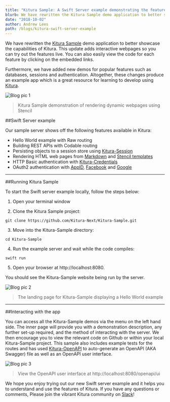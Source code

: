 ```yaml
---
title: "Kitura Sample: A Swift Server example demonstrating the features of Kitura."
blurb: We have rewritten the Kitura Sample demo application to better showcase the capabilities of Kitura
date: "2018-10-02"
author: Andrew Lees
path: /blogs/kitura-swift-server-example
---
```


We have rewritten the [Kitura Sample](https://github.com/Kitura-Next/Kitura-Sample) demo application to better showcase the capabilities of Kitura. This update adds interactive webpages so you can try out the features live. You can also easily view the code for each feature by clicking on the embedded links.

Furthermore, we have added new demos for popular features such as databases, sessions and authentication. Altogether, these changes produce an example app which is a great resource for learning to develop using [Kitura](https://www.kituranext.org/).

![Blog pic 1](../../../images/blogsample1.png)

> Kitura Sample demonstration of rendering dynamic webpages using Stencil

##Swift Server example

Our sample server shows off the following features available in Kitura:

- Hello World example with Raw routing
- Building REST APIs with Codable routing
- Persisting objects to a session store using [Kitura-Session](https://github.com/Kitura-Next/Kitura-Session)
- Rendering HTML web pages from [Markdown](https://github.com/Kitura-Next/Kitura-Markdown) and [Stencil templates](https://github.com/Kitura-Next/Kitura-StencilTemplateEngine)
- HTTP Basic authentication with [Kitura-Credentials](https://github.com/Kitura-Next/Kitura-Credentials)
- OAuth2 authentication with [AppID](https://github.com/ibm-cloud-security/appid-serversdk-swift), [Facebook](https://github.com/Kitura-Next/Kitura-CredentialsFacebook) and [Google](https://github.com/Kitura-Next/Kitura-CredentialsGoogle)

---

##Running Kitura Sample

To start the Swift server example locally, follow the steps below:

1. Open your terminal window

2. Clone the Kitura Sample project:
```
git clone https://github.com/Kitura-Next/Kitura-Sample.git
```

3. Move into the Kitura-Sample directory:
```
cd Kitura-Sample
```

4. Run the example server and wait while the code compiles:
```
swift run
```

5. Open your browser at http://localhost:8080.

You should see the Kitura-Sample website being run by the server.

![Blog pic 2](../../../images/blogsample2.png)

> The landing page for Kitura-Sample displaying a Hello World example

---

##Interacting with the app

You can access all the Kitura-Sample demos via the menu on the left hand side. The inner page will provide you with a demonstration description, any further set-up required, and the method of interacting with the server. We then encourage you to view the relevant code on Github or within your local Kitura-Sample project. This sample also includes example tests for the routes and has used [Kitura-OpenAPI](https://github.com/Kitura-Next/Kitura-OpenAPI) to auto-generate an OpenAPI (AKA Swagger) file as well as an OpenAPI user interface.

![Blog pic 3](../../../images/blogsample3.png)

>View the OpenAPI user interface at http://localhost:8080/openapi/ui

We hope you enjoy trying out our new Swift server example and it helps you to understand and use the features of Kitura. If you have any questions or comments, Please join the vibrant Kitura community on [Slack](http://swift-at-ibm-slack.mybluemix.net/?cm_sp=dw-bluemix-_-swift-_-devcenter&_ga=2.108551425.2052919715.1571393501-1533615335.1571393501)!
